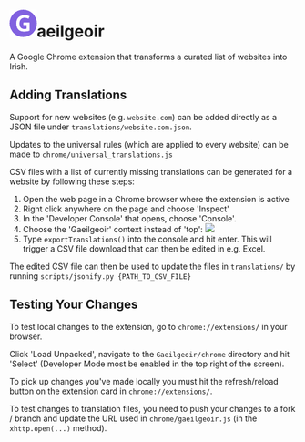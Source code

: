 # ![](chrome/images/icon48.png)aeilgeoir 

A Google Chrome extension that transforms a curated list of websites into Irish.

## Adding Translations

Support for new websites (e.g. `website.com`) can be added directly as a JSON file under `translations/website.com.json`.

Updates to the universal rules (which are applied to every website) can be made to `chrome/universal_translations.js`

CSV files with a list of currently missing translations can be generated for a website by following these steps:

1. Open the web page in a Chrome browser where the extension is active
1. Right click anywhere on the page and choose 'Inspect'
1. In the 'Developer Console' that opens, choose 'Console'.
1. Choose the 'Gaeilgeoir' context instead of 'top': ![](docs/img/dev_console.png)
1. Type `exportTranslations()` into the console and hit enter. This will trigger a CSV file download that can then be edited in e.g. Excel.

The edited CSV file can then be used to update the files in `translations/` by running `scripts/jsonify.py {PATH_TO_CSV_FILE}`

## Testing Your Changes

To test local changes to the extension, go to `chrome://extensions/` in your browser.

Click 'Load Unpacked', navigate to the `Gaeilgeoir/chrome` directory and hit 'Select' (Developer Mode most be enabled in the top right of the screen).

To pick up changes you've made locally you must hit the refresh/reload button on the extension card in `chrome://extensions/`.

To test changes to translation files, you need to push your changes to a fork / branch and update the URL used in `chrome/gaeilgeoir.js` (in the ` xhttp.open(...)` method).
